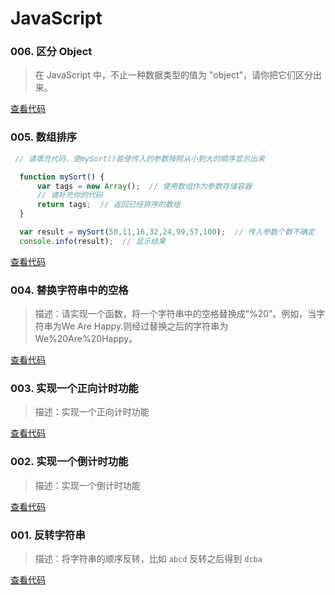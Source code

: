 # JavaScript


### 006. 区分 Object

> 在 JavaScript 中，不止一种数据类型的值为 "object"，请你把它们区分出来。

[查看代码](https://github.com/YiLing-IOT-Studio/Weekly-FEG/blob/master/JavaScript/005-detect-object.js)


### 005. 数组排序

```JavaScript
 // 请填充代码，使mySort()能使传入的参数按照从小到大的顺序显示出来

  function mySort() {
      var tags = new Array();  // 使用数组作为参数存储容器
      // 请补充你的代码
      return tags;  // 返回已经排序的数组
  }

  var result = mySort(50,11,16,32,24,99,57,100);  // 传入参数个数不确定
  console.info(result);  // 显示结果
```

[查看代码](https://github.com/YiLing-IOT-Studio/Weekly-FEG/blob/master/JavaScript/005-sort-array.js)


### 004. 替换字符串中的空格

> 描述：请实现一个函数，将一个字符串中的空格替换成“%20”。例如，当字符串为We Are Happy.则经过替换之后的字符串为We%20Are%20Happy。

[查看代码](https://github.com/YiLing-IOT-Studio/Weekly-FEG/blob/master/JavaScript/004-replace-blank-string.js)


### 003. 实现一个正向计时功能

> 描述：实现一个正向计时功能

[查看代码](https://github.com/YiLing-IOT-Studio/Weekly-FEG/blob/master/JavaScript/003-timing.js)


### 002. 实现一个倒计时功能

> 描述：实现一个倒计时功能

[查看代码](https://github.com/YiLing-IOT-Studio/Weekly-FEG/blob/master/JavaScript/002-count-down.js)


### 001. 反转字符串

> 描述：将字符串的顺序反转，比如 `abcd` 反转之后得到 `dcba`

[查看代码](https://github.com/YiLing-IOT-Studio/Weekly-FEG/blob/master/JavaScript/001-reverse-string.js)


